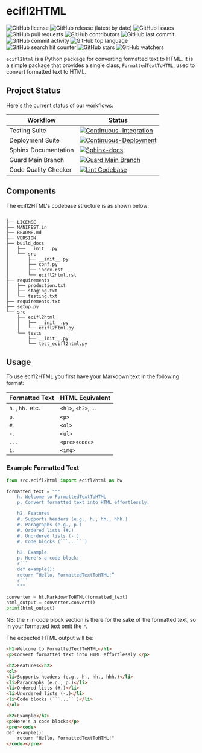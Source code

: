 # ecifl2HTML

![GitHub license](https://img.shields.io/github/license/ec-intl/ecifl2html)
![GitHub release (latest by date)](https://img.shields.io/github/v/release/ec-intl/ecifl2html)
![GitHub issues](https://img.shields.io/github/issues/ec-intl/ecifl2html)
![GitHub pull requests](https://img.shields.io/github/issues-pr/ec-intl/ecifl2html)
![GitHub contributors](https://img.shields.io/github/contributors/ec-intl/ecifl2html)
![GitHub last commit](https://img.shields.io/github/last-commit/ec-intl/ecifl2html)
![GitHub commit activity](https://img.shields.io/github/commit-activity/m/ec-intl/ecifl2html)
![GitHub top language](https://img.shields.io/github/languages/top/ec-intl/ecifl2html)
![GitHub search hit counter](https://img.shields.io/github/search/ec-intl/ecifl2html/ecifl2html)
![GitHub stars](https://img.shields.io/github/stars/ec-intl/ecifl2html)
![GitHub watchers](https://img.shields.io/github/watchers/ec-intl/ecifl2html)

`ecifl2html` is a Python package for converting formatted text to HTML. It is a simple package that provides a single class, `FormattedTextToHTML`, used to convert formatted text to HTML.

## Project Status

Here's the current status of our workflows:

| Workflow                | Status |
|-------------------------|--------|
| Testing Suite  | [![Continuous-Integration](https://github.com/ec-intl/ecifl2html/actions/workflows/ci.yml/badge.svg)](https://github.com/ec-intl/ecifl2html/actions/workflows/ci.yml) |
| Deployment Suite | [![Continuous-Deployment](https://github.com/ec-intl/ecifl2html/actions/workflows/cd.yml/badge.svg)](https://github.com/ec-intl/ecifl2html/actions/workflows/cd.yml)|
| Sphinx Documentation           | [![Sphinx-docs](https://github.com/ec-intl/ecifl2html/actions/workflows/docs.yml/badge.svg)](https://github.com/ec-intl/ecifl2html/actions/workflows/docs.yml) |
| Guard Main Branch       | [![Guard Main Branch](https://github.com/ec-intl/ecifl2html/actions/workflows/guard.yml/badge.svg)](https://github.com/ec-intl/ecifl2html/actions/workflows/guard.yml) |
| Code Quality Checker    | [![Lint Codebase](https://github.com/ec-intl/ecifl2html/actions/workflows/super-linter.yml/badge.svg)](https://github.com/ec-intl/ecifl2html/actions/workflows/super-linter.yml) |

## Components

The ecifl2HTML's codebase structure is as shown below:

```plaintext
.
├── LICENSE
├── MANIFEST.in
├── README.md
├── VERSION
├── build_docs
│   ├── __init__.py
│   └── src
│       ├── __init__.py
│       ├── conf.py
│       ├── index.rst
│       └── ecifl2html.rst
├── requirements
│   ├── production.txt
│   ├── staging.txt
│   └── testing.txt
├── requirements.txt
├── setup.py
└── src
    ├── ecifl2html
    │   ├── __init__.py
    │   └── ecifl2html.py
    └── tests
        ├── __init__.py
        └── test_ecifl2html.py

```

## Usage

To use ecifl2HTML you first have your Markdown text in the following format:

| Formatted Text | HTML Equivalent |
|---------------|-------------|
| `h.`, `hh.` etc.   | `<h1>`, `<h2>`, ... |
| `p.`    | `<p>` |
| `#.`    | `<ol>` |
| `-.` | `<ul>` |
| ````...```` | `<pre><code>` |
| `i.` | `<img>` |

### Example Formatted Text

```python
from src.ecifl2html import ecifl2html as hw

formatted_text = """
    h. Welcome to FormattedTextToHTML
    p. Convert formatted text into HTML effortlessly.

    h2. Features
    #. Supports headers (e.g., h., hh., hhh.)
    #. Paragraphs (e.g., p.)
    #. Ordered lists (#.)
    #. Unordered lists (-.)
    #. Code blocks (```...```)

    h2. Example
    p. Here's a code block:
    r```
    def example():
    return “Hello, FormattedTextToHTML!”
    r```
    """

converter = ht.MarkdownToHTML(formatted_text)
html_output = converter.convert()
print(html_output)
```

NB: the `r` in code block section is there for the sake of the formatted text, so in your formatted text omit the `r`.

The expected HTML output will be:

```html
<h1>Welcome to FormattedTextToHTML</h1>
<p>Convert formatted text into HTML effortlessly.</p>

<h2>Features</h2>
<ol>
<li>Supports headers (e.g., h., hh., hhh.)</li>
<li>Paragraphs (e.g., p.)</li>
<li>Ordered lists (#.)</li>
<li>Unordered lists (-.)</li>
<li>Code blocks (```...```)</li>
</ol>

<h2>Example</h2>
<p>Here's a code block:</p>
<pre><code>
def example():
    return "Hello, FormattedTextToHTML!"
</code></pre>
```
